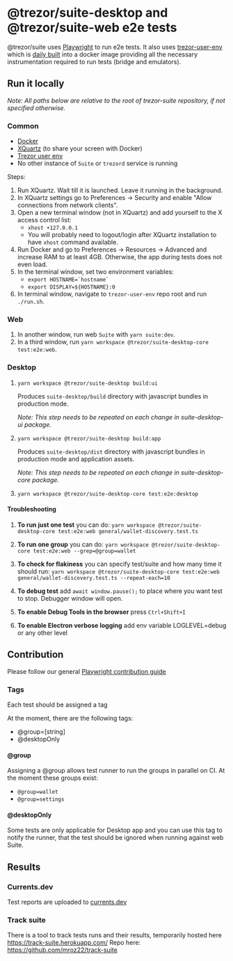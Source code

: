 # @trezor/suite-desktop and @trezor/suite-web e2e tests

@trezor/suite uses [Playwright](https://playwright.dev/) to run e2e tests. It also uses [trezor-user-env](https://github.com/trezor/trezor-user-env) which is [daily built](https://gitlab.com/satoshilabs/trezor/trezor-user-env/-/pipelines) into a docker image providing all the necessary instrumentation required to run tests (bridge and emulators).

## Run it locally

_Note: All paths below are relative to the root of trezor-suite repository, if not specified otherwise._

### Common

-   [Docker](https://docs.docker.com/desktop/mac/install/)
-   [XQuartz](https://www.xquartz.org/) (to share your screen with Docker)
-   [Trezor user env](https://github.com/trezor/trezor-user-env)
-   No other instance of `Suite` or `trezord` service is running

Steps:

1. Run XQuartz. Wait till it is launched. Leave it running in the background.
1. In XQuartz settings go to Preferences -> Security and enable "Allow connections from network clients".
1. Open a new terminal window (not in XQuartz) and add yourself to the X access control list:
    - `xhost +127.0.0.1`
    - You will probably need to logout/login after XQuartz installation to have `xhost` command available.
1. Run Docker and go to Preferences -> Resources -> Advanced and increase RAM to at least 4GB. Otherwise, the app during tests does not even load.
1. In the terminal window, set two environment variables:
    - ``export HOSTNAME=`hostname` ``
    - `export DISPLAY=${HOSTNAME}:0`
1. In terminal window, navigate to `trezor-user-env` repo root and run `./run.sh`.

### Web

1. In another window, run web `Suite` with `yarn suite:dev`.
1. In a third window, run `yarn workspace @trezor/suite-desktop-core test:e2e:web`.

### Desktop

1. `yarn workspace @trezor/suite-desktop build:ui`

    Produces `suite-desktop/build` directory with javascript bundles in production mode.

    _Note: This step needs to be repeated on each change in suite-desktop-ui package._

1. `yarn workspace @trezor/suite-desktop build:app`

    Produces `suite-desktop/dist` directory with javascript bundles in production mode and application assets.

    _Note: This step needs to be repeated on each change in suite-desktop-core package._

1. `yarn workspace @trezor/suite-desktop-core test:e2e:desktop`

#### Troubleshooting

1. **To run just one test** you can do: `yarn workspace @trezor/suite-desktop-core test:e2e:web general/wallet-discovery.test.ts`

1. **To run one group** you can do: `yarn workspace @trezor/suite-desktop-core test:e2e:web --grep=@group=wallet`

1. **To check for flakiness** you can specify test/suite and how many time it should run: `yarn workspace @trezor/suite-desktop-core test:e2e:web general/wallet-discovery.test.ts --repeat-each=10`

1. **To debug test** add `await window.pause();` to place where you want test to stop. Debugger window will open.

1. **To enable Debug Tools in the browser** press `Ctrl+Shift+I`

1. **To enable Electron verbose logging** add env variable LOGLEVEL=debug or any other level

## Contribution

Please follow our general [Playwright contribution guide](e2e-playwright-contribution-guide.md)

### Tags

Each test should be assigned a tag

At the moment, there are the following tags:

-   @group=[string]
-   @desktopOnly

#### @group

Assigning a @group allows test runner to run the groups in parallel on CI. At the moment these groups exist:

-   `@group=wallet`
-   `@group=settings`

#### @desktopOnly

Some tests are only applicable for Desktop app and you can use this tag to notify the runner, that the test should be ignored when running against web Suite.

## Results

### Currents.dev

Test reports are uploaded to [currents.dev](https://app.currents.dev/)

### Track suite

There is a tool to track tests runs and their results, temporarily hosted here https://track-suite.herokuapp.com/
Repo here: https://github.com/mroz22/track-suite
